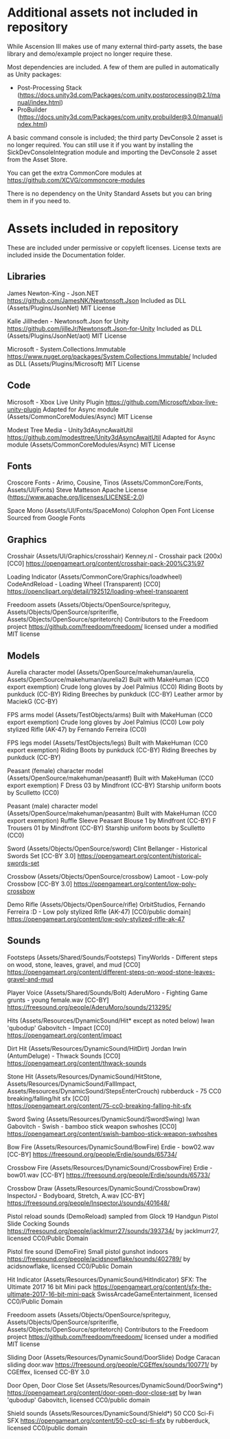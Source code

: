 # Additional assets not included in repository

While Ascension III makes use of many external third-party assets, the base library and demo/example project no longer require these.

Most dependencies are included. A few of them are pulled in automatically as Unity packages:

- Post-Processing Stack (https://docs.unity3d.com/Packages/com.unity.postprocessing@2.1/manual/index.html)
- ProBuilder (https://docs.unity3d.com/Packages/com.unity.probuilder@3.0/manual/index.html)

A basic command console is included; the third party DevConsole 2 asset is no longer required. You can still use it if you want by installing the SickDevConsoleIntegration module and importing the DevConsole 2 asset from the Asset Store.

You can get the extra CommonCore modules at https://github.com/XCVG/commoncore-modules

There is no dependency on the Unity Standard Assets but you can bring them in if you need to.

# Assets included in repository

These are included under permissive or copyleft licenses. License texts are included inside the Documentation folder.

## Libraries

James Newton-King - Json.NET
	https://github.com/JamesNK/Newtonsoft.Json
	Included as DLL (Assets/Plugins/JsonNet)
	MIT License
	
Kalle Jillheden - Newtonsoft.Json for Unity
	https://github.com/jilleJr/Newtonsoft.Json-for-Unity
	Included as DLL (Assets/Plugins/JsonNet/aot)
	MIT License
	
Microsoft - System.Collections.Immutable
	https://www.nuget.org/packages/System.Collections.Immutable/
	Included as DLL (Assets/Plugins/Microsoft)
	MIT License
	
## Code

Microsoft - Xbox Live Unity Plugin
	https://github.com/Microsoft/xbox-live-unity-plugin
	Adapted for Async module (Assets/CommonCoreModules/Async)
	MIT License
	
Modest Tree Media - Unity3dAsyncAwaitUtil
	https://github.com/modesttree/Unity3dAsyncAwaitUtil
	Adapted for Async module (Assets/CommonCoreModules/Async)
	MIT License

## Fonts

Croscore Fonts - Arimo, Cousine, Tinos (Assets/CommonCore/Fonts, Assets/UI/Fonts)
	Steve Matteson 
	Apache License (https://www.apache.org/licenses/LICENSE-2.0)
	
Space Mono (Assets/UI/Fonts/SpaceMono)
	Colophon
	Open Font License
	Sourced from Google Fonts
	
## Graphics

Crosshair (Assets/UI/Graphics/crosshair)
	Kenney.nl - Crosshair pack (200x) [CC0]
	https://opengameart.org/content/crosshair-pack-200%C3%97
	
Loading Indicator (Assets/CommonCore/Graphics/loadwheel)
	CodeAndReload - Loading Wheel (Transparent) [CC0]
	https://openclipart.org/detail/192512/loading-wheel-transparent

Freedoom assets (Assets/Objects/OpenSource/spriteguy, Assets/Objects/OpenSource/spriterifle, Assets/Objects/OpenSource/spritetorch)
	Contributors to the Freedoom project
	https://github.com/freedoom/freedoom/
	licensed under a modified MIT license

## Models

Aurelia character model (Assets/OpenSource/makehuman/aurelia, Assets/OpenSource/makehuman/aurelia2)
	Built with MakeHuman (CC0 export exemption)
	Crude long gloves by Joel Palmius (CC0)
	Riding Boots by punkduck (CC-BY)
	Riding Breeches by punkduck (CC-BY)
	Leather armor by MaciekG (CC-BY)
	
FPS arms model (Assets/TestObjects/arms)
	Built with MakeHuman (CC0 export exemption)
	Crude long gloves by Joel Palmius (CC0)
	Low poly stylized Rifle (AK-47) by Fernando Ferreira (CC0)
	
FPS legs model (Assets/TestObjects/legs)
	Built with MakeHuman (CC0 export exemption)
	Riding Boots by punkduck (CC-BY)
	Riding Breeches by punkduck (CC-BY)
	
Peasant (female) character model (Assets/OpenSource/makehuman/peasantf)
	Built with MakeHuman (CC0 export exemption)
	F Dress 03 by Mindfront (CC-BY)
	Starship uniform boots by Sculletto (CC0)
	
Peasant (male) character model (Assets/OpenSource/makehuman/peasantm)
	Built with MakeHuman (CC0 export exemption)
	Ruffle Sleeve Peasant Blouse 1 by Mindfront (CC-BY)
	F Trousers 01 by Mindfront (CC-BY)
	Starship uniform boots by Sculletto (CC0)

Sword (Assets/Objects/OpenSource/sword)
	Clint Bellanger - Historical Swords Set [CC-BY 3.0]
	https://opengameart.org/content/historical-swords-set

Crossbow (Assets/Objects/OpenSource/crossbow)
	Lamoot - Low-poly Crossbow [CC-BY 3.0]
	https://opengameart.org/content/low-poly-crossbow
	
Demo Rifle (Assets/Objects/OpenSource/rifle)
	OrbitStudios, Fernando Ferreira :D - Low poly stylized Rifle (AK-47) [CC0/public domain]
	https://opengameart.org/content/low-poly-stylized-rifle-ak-47
	
## Sounds

Footsteps (Assets/Shared/Sounds/Footsteps)
	TinyWorlds - Different steps on wood, stone, leaves, gravel, and mud [CC0]
	https://opengameart.org/content/different-steps-on-wood-stone-leaves-gravel-and-mud
	
Player Voice (Assets/Shared/Sounds/Bolt)
	AderuMoro - Fighting Game grunts - young female.wav [CC-BY]
	https://freesound.org/people/AderuMoro/sounds/213295/
	
Hits (Assets/Resources/DynamicSound/Hit* except as noted below)
	Iwan 'qubodup' Gabovitch - Impact [CC0]
	https://opengameart.org/content/impact

Dirt Hit (Assets/Resources/DynamicSound/HitDirt)
	Jordan Irwin (AntumDeluge) - Thwack Sounds [CC0]
	https://opengameart.org/content/thwack-sounds

Stone Hit (Assets/Resources/DynamicSound/HitStone, Assets/Resources/DynamicSound/FallImpact, Assets/Resources/DynamicSound/StepsEnterCrouch)
	rubberduck - 75 CC0 breaking/falling/hit sfx [CC0]	
	https://opengameart.org/content/75-cc0-breaking-falling-hit-sfx
	
Sword Swing (Assets/Resources/DynamicSound/SwordSwing)
	Iwan Gabovitch - Swish - bamboo stick weapon swhoshes [CC0]
	https://opengameart.org/content/swish-bamboo-stick-weapon-swhoshes
	
Bow Fire (Assets/Resources/DynamicSound/BowFire)
	Erdie - bow02.wav [CC-BY]
	https://freesound.org/people/Erdie/sounds/65734/
	
Crossbow Fire (Assets/Resources/DynamicSound/CrossbowFire)
	Erdie - bow01.wav [CC-BY]
	https://freesound.org/people/Erdie/sounds/65733/	

Crossbow Draw (Assets/Resources/DynamicSound/CrossbowDraw)
	InspectorJ - Bodyboard, Stretch, A.wav [CC-BY]
	https://freesound.org/people/InspectorJ/sounds/401648/
	
Pistol reload sounds (DemoReload)
	sampled from Glock 19 Handgun Pistol Slide Cocking Sounds
	https://freesound.org/people/jacklmurr27/sounds/393734/
	by jacklmurr27, licensed CC0/Public Domain
	
Pistol fire sound (DemoFire)
	Small pistol gunshot indoors
	https://freesound.org/people/acidsnowflake/sounds/402789/
	by acidsnowflake, licensed CC0/Public Domain
	
Hit Indicator (Assets/Resources/DynamicSound/HitIndicator)
	SFX: The Ultimate 2017 16 bit Mini pack
	https://opengameart.org/content/sfx-the-ultimate-2017-16-bit-mini-pack
	SwissArcadeGameEntertainment, licensed CC0/Public Domain
	
Freedoom assets (Assets/Objects/OpenSource/spriteguy, Assets/Objects/OpenSource/spriterifle, Assets/Objects/OpenSource/spritetorch)
	Contributors to the Freedoom project
	https://github.com/freedoom/freedoom/
	licensed under a modified MIT license
	
Sliding Door (Assets/Resources/DynamicSound/DoorSlide)
	Dodge Caracan sliding door.wav
	https://freesound.org/people/CGEffex/sounds/100771/
	by CGEffex, licensed CC-BY 3.0
	
Door Open, Door Close Set (Assets/Resources/DynamicSound/DoorSwing*)
	https://opengameart.org/content/door-open-door-close-set
	by Iwan 'qubodup' Gabovitch, licensed CC0/public domain

Shield sounds (Assets/Resources/DynamicSound/Shield*)
	50 CC0 Sci-Fi SFX
	https://opengameart.org/content/50-cc0-sci-fi-sfx
	by rubberduck, licensed CC0/public domain

